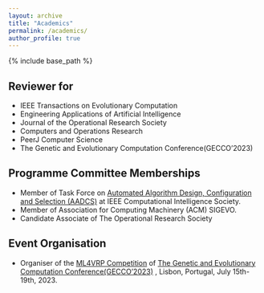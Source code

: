 ```yaml
---
layout: archive
title: "Academics"
permalink: /academics/
author_profile: true
---
```


{% include base_path %}

Reviewer for
----
- IEEE Transactions on Evolutionary Computation
- Engineering Applications of Artificial Intelligence
- Journal of the Operational Research Society
- Computers and Operations Research
- PeerJ Computer Science
- The Genetic and Evolutionary Computation Conference(GECCO’2023)

Programme Committee Memberships
----
- Member of Task Force on [Automated Algorithm Design, Configuration and Selection (AADCS)](https://sites.google.com/view/ieeeaadcs) at IEEE Computational Intelligence Society.
- Member of Association for Computing Machinery (ACM) SIGEVO.
- Candidate Associate of The Operational Research Society

Event Organisation
----
- Organiser of the [ML4VRP Competition](https://sites.google.com/view/ml4vrp?pli=1) of [The Genetic and Evolutionary Computation Conference(GECCO’2023)](https://gecco-2023.sigevo.org/HomePage) , Lisbon, Portugal, July 15th-19th, 2023.